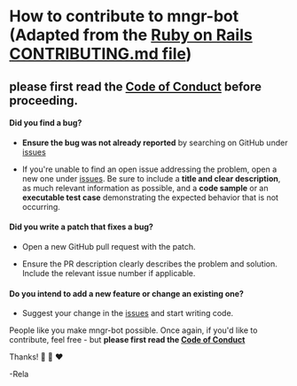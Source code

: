 [issues]: https://github.com/rela-v/ex-pygraphs/issues
# How to contribute to mngr-bot (Adapted from the [Ruby on Rails CONTRIBUTING.md file](https://github.com/rails/rails/blob/main/CONTRIBUTING.md))

## **please first read the [Code of Conduct](CODE_OF_CONDUCT.md) before proceeding.**

#### **Did you find a bug?**

* **Ensure the bug was not already reported** by searching on GitHub under [issues]

* If you're unable to find an open issue addressing the problem, open a new one under [issues]. Be sure to include a **title and clear description**, as much relevant information as possible, and a **code sample** or an **executable test case** demonstrating the expected behavior that is not occurring.

#### **Did you write a patch that fixes a bug?**

* Open a new GitHub pull request with the patch.

* Ensure the PR description clearly describes the problem and solution. Include the relevant issue number if applicable.

#### **Do you intend to add a new feature or change an existing one?**

* Suggest your change in the [issues] and start writing code.

People like you make mngr-bot possible. Once again, if you'd like to contribute, feel free - but **please first read the [Code of Conduct](CODE_OF_CONDUCT.md)**

Thanks! 🧠 💭 ❤️

-Rela
